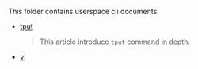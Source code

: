 This folder contains userspace cli documents.

- [tput](./tput.md)

    > This article introduce `tput` command in depth.

- [vi](./vi.md)
